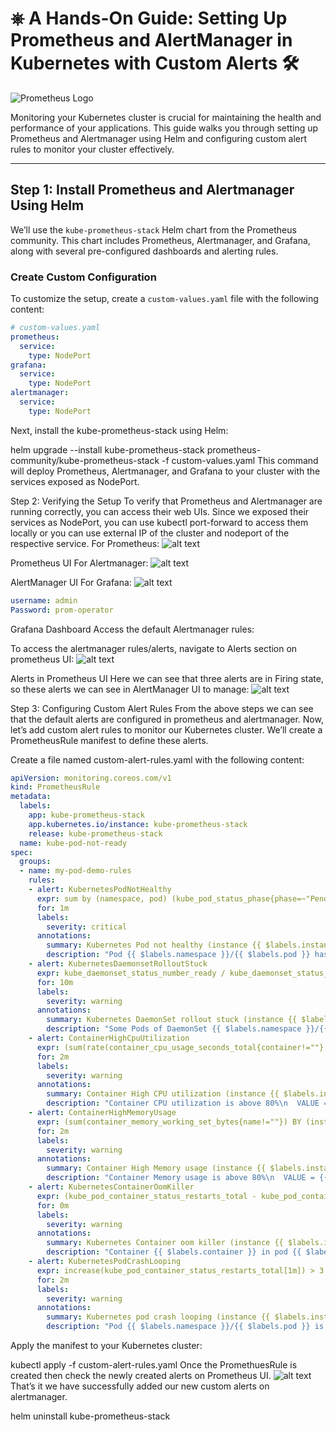 # ⎈ A Hands-On Guide: Setting Up Prometheus and AlertManager in Kubernetes with Custom Alerts 🛠️

![Prometheus Logo](image.png)

Monitoring your Kubernetes cluster is crucial for maintaining the health and performance of your applications. This guide walks you through setting up Prometheus and Alertmanager using Helm and configuring custom alert rules to monitor your cluster effectively.

---

## Step 1: Install Prometheus and Alertmanager Using Helm

We’ll use the `kube-prometheus-stack` Helm chart from the Prometheus community. This chart includes Prometheus, Alertmanager, and Grafana, along with several pre-configured dashboards and alerting rules.

### Create Custom Configuration

To customize the setup, create a `custom-values.yaml` file with the following content:

```yaml
# custom-values.yaml
prometheus:
  service:
    type: NodePort
grafana:
  service:
    type: NodePort
alertmanager:
  service:
    type: NodePort
```
Next, install the kube-prometheus-stack using Helm:

helm upgrade --install kube-prometheus-stack prometheus-community/kube-prometheus-stack -f custom-values.yaml
This command will deploy Prometheus, Alertmanager, and Grafana to your cluster with the services exposed as NodePort.

Step 2: Verifying the Setup
To verify that Prometheus and Alertmanager are running correctly, you can access their web UIs. Since we exposed their services as NodePort, you can use kubectl port-forward to access them locally or you can use external IP of the cluster and nodeport of the respective service.
For Prometheus:
![alt text](image-2.png)

Prometheus UI
For Alertmanager:
![alt text](image-3.png)

AlertManager UI
For Grafana:
![alt text](image-4.png)
```yaml
username: admin     
Password: prom-operator
```

Grafana Dashboard
Access the default Alertmanager rules:

To access the alertmanager rules/alerts, navigate to Alerts section on prometheus UI:
![alt text](image-5.png)

Alerts in Prometheus UI
Here we can see that three alerts are in Firing state, so these alerts we can see in AlertManager UI to manage:
![alt text](image-6.png)

Step 3: Configuring Custom Alert Rules
From the above steps we can see that the default alerts are configured in prometheus and alertmanager. Now, let’s add custom alert rules to monitor our Kubernetes cluster. We’ll create a PrometheusRule manifest to define these alerts.

Create a file named custom-alert-rules.yaml with the following content:
```yaml
apiVersion: monitoring.coreos.com/v1
kind: PrometheusRule
metadata:
  labels:
    app: kube-prometheus-stack
    app.kubernetes.io/instance: kube-prometheus-stack
    release: kube-prometheus-stack
  name: kube-pod-not-ready
spec:
  groups:
  - name: my-pod-demo-rules
    rules:
    - alert: KubernetesPodNotHealthy
      expr: sum by (namespace, pod) (kube_pod_status_phase{phase=~"Pending|Unknown|Failed"}) > 0
      for: 1m
      labels:
        severity: critical
      annotations:
        summary: Kubernetes Pod not healthy (instance {{ $labels.instance }})
        description: "Pod {{ $labels.namespace }}/{{ $labels.pod }} has been in a non-running state for longer than 15 minutes.\n  VALUE = {{ $value }}\n  LABELS = {{ $labels }}"      
    - alert: KubernetesDaemonsetRolloutStuck
      expr: kube_daemonset_status_number_ready / kube_daemonset_status_desired_number_scheduled * 100 < 100 or kube_daemonset_status_desired_number_scheduled - kube_daemonset_status_current_number_scheduled > 0
      for: 10m
      labels:
        severity: warning
      annotations:
        summary: Kubernetes DaemonSet rollout stuck (instance {{ $labels.instance }})
        description: "Some Pods of DaemonSet {{ $labels.namespace }}/{{ $labels.daemonset }} are not scheduled or not ready\n  VALUE = {{ $value }}\n  LABELS = {{ $labels }}"
    - alert: ContainerHighCpuUtilization
      expr: (sum(rate(container_cpu_usage_seconds_total{container!=""}[5m])) by (pod, container) / sum(container_spec_cpu_quota{container!=""}/container_spec_cpu_period{container!=""}) by (pod, container) * 100) > 80
      for: 2m
      labels:
        severity: warning
      annotations:
        summary: Container High CPU utilization (instance {{ $labels.instance }})
        description: "Container CPU utilization is above 80%\n  VALUE = {{ $value }}\n  LABELS = {{ $labels }}"
    - alert: ContainerHighMemoryUsage
      expr: (sum(container_memory_working_set_bytes{name!=""}) BY (instance, name) / sum(container_spec_memory_limit_bytes > 0) BY (instance, name) * 100) > 80
      for: 2m
      labels:
        severity: warning
      annotations:
        summary: Container High Memory usage (instance {{ $labels.instance }})
        description: "Container Memory usage is above 80%\n  VALUE = {{ $value }}\n  LABELS = {{ $labels }}"
    - alert: KubernetesContainerOomKiller
      expr: (kube_pod_container_status_restarts_total - kube_pod_container_status_restarts_total offset 10m >= 1) and ignoring (reason) min_over_time(kube_pod_container_status_last_terminated_reason{reason="OOMKilled"}[10m]) == 1
      for: 0m
      labels:
        severity: warning
      annotations:
        summary: Kubernetes Container oom killer (instance {{ $labels.instance }})
        description: "Container {{ $labels.container }} in pod {{ $labels.namespace }}/{{ $labels.pod }} has been OOMKilled {{ $value }} times in the last 10 minutes.\n  VALUE = {{ $value }}\n  LABELS = {{ $labels }}"
    - alert: KubernetesPodCrashLooping
      expr: increase(kube_pod_container_status_restarts_total[1m]) > 3
      for: 2m
      labels:
        severity: warning
      annotations:
        summary: Kubernetes pod crash looping (instance {{ $labels.instance }})
        description: "Pod {{ $labels.namespace }}/{{ $labels.pod }} is crash looping\n  VALUE = {{ $value }}\n  LABELS = {{ $labels }}"
```
Apply the manifest to your Kubernetes cluster:

kubectl apply -f custom-alert-rules.yaml
Once the PromethuesRule is created then check the newly created alerts on Prometheus UI.
![alt text](image-7.png)
That’s it we have successfully added our new custom alerts on alertmanager.

helm uninstall kube-prometheus-stack